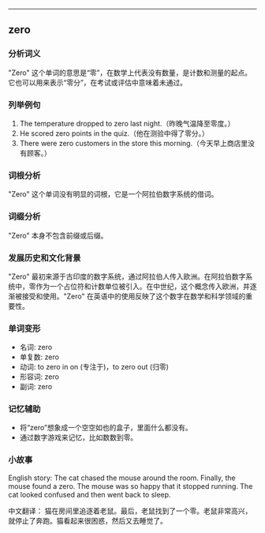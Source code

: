 
---------------
## zero
### 分析词义
"Zero" 这个单词的意思是“零”，在数学上代表没有数量，是计数和测量的起点。它也可以用来表示“零分”，在考试或评估中意味着未通过。

### 列举例句
1. The temperature dropped to zero last night.（昨晚气温降至零度。）
2. He scored zero points in the quiz.（他在测验中得了零分。）
3. There were zero customers in the store this morning.（今天早上商店里没有顾客。）

### 词根分析
"Zero" 这个单词没有明显的词根，它是一个阿拉伯数字系统的借词。

### 词缀分析
"Zero" 本身不包含前缀或后缀。

### 发展历史和文化背景
"Zero" 最初来源于古印度的数字系统，通过阿拉伯人传入欧洲。在阿拉伯数字系统中，零作为一个占位符和计数单位被引入。在中世纪，这个概念传入欧洲，并逐渐被接受和使用。"Zero" 在英语中的使用反映了这个数字在数学和科学领域的重要性。

### 单词变形
- 名词: zero
- 单复数: zero
- 动词: to zero in on (专注于)，to zero out (归零)
- 形容词: zero
- 副词: zero

### 记忆辅助
- 将“zero”想象成一个空空如也的盒子，里面什么都没有。
- 通过数字游戏来记忆，比如数数到零。

### 小故事
English story:
The cat chased the mouse around the room. Finally, the mouse found a zero. The mouse was so happy that it stopped running. The cat looked confused and then went back to sleep.

中文翻译：
猫在房间里追逐着老鼠。最后，老鼠找到了一个零。老鼠非常高兴，就停止了奔跑。猫看起来很困惑，然后又去睡觉了。

